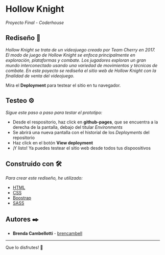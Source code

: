 # Hollow Knight

_Proyecto Final - Coderhouse_

## Rediseño 🚀

_Hollow Knight se trata de un videojuego creado por Team Cherry en 2017._
_El modo de juego de Hollow Knight se enfoca principalmente en exploración, plataformas y combate. Los jugadores exploran un gran mundo interconectado usando una variedad de movimientos y técnicas de combate._
_En este poyecto se rediseña el sitio web de Hollow Knight con la finalidad de venta del videojuego._

Mira el **Deployment** para testear el sitio en tu navegador.


## Testeo ⚙️

_Sigue este paso a paso para testar el prototipo:_

* Desde el respositorio, haz click en **github-pages**, que se encuentra a la derecha de la pantalla, debajo del titular _Environments_ 
* Se abrirá una nueva pantalla con el historial de los _Deployments_ del repositorio
* Haz click en el botón **View deployment**
* ¡Y listo! Ya puedes testear el sitio web desde todos tus dispoositivos


## Construido con 🛠️

_Para crear este rediseño, he utilizado:_

* [HTML](https://developer.mozilla.org/es/docs/Web/HTML)
* [CSS](https://developer.mozilla.org/es/docs/Web/CSS)
* [Boostrap](https://getbootstrap.com/)
* [SASS](https://sass-lang.com/)

## Autores ✒️

* **Brenda Cambellotti** - [brencambell](https://github.com/Brencambell)

---
Que lo disfrutes! 🎁

